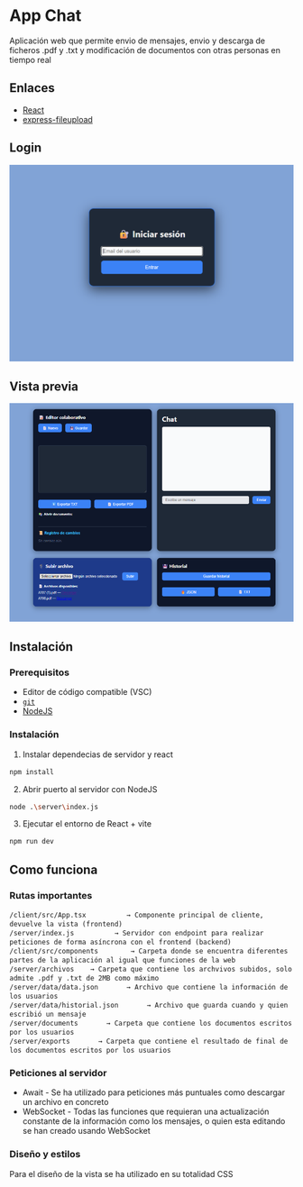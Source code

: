 # App Chat

Aplicación web que permite envio de mensajes, envio y descarga de ficheros .pdf y .txt y modificación de documentos con otras personas en tiempo real

## Enlaces

- [React](https://es.react.dev/)
- [express-fileupload](https://www.npmjs.com/package/express-fileupload)

## Login

![alt text](./readme_img/login.png)

## Vista previa

![alt text](./readme_img/general.png)

## Instalación

### Prerequisitos

- Editor de código compatible (VSC)
- [`git`](https://git-scm.com/)
- [NodeJS](https://nodejs.org/en)


### Instalación

1. Instalar dependecias de servidor y react
```bash
npm install
```   

2. Abrir puerto al servidor con NodeJS

```bash
node .\server\index.js
```

3. Ejecutar el entorno de React + vite
```bash
npm run dev
```

## Como funciona

### Rutas importantes

```
/client/src/App.tsx          → Componente principal de cliente, devuelve la vista (frontend)
/server/index.js          → Servidor con endpoint para realizar peticiones de forma asíncrona con el frontend (backend)
/client/src/components        → Carpeta donde se encuentra diferentes partes de la aplicación al igual que funciones de la web
/server/archivos    → Carpeta que contiene los archvivos subidos, solo admite .pdf y .txt de 2MB como máximo
/server/data/data.json       → Archivo que contiene la información de los usuarios
/server/data/historial.json       → Archivo que guarda cuando y quien escribió un mensaje 
/server/documents       → Carpeta que contiene los documentos escritos por los usuarios
/server/exports       → Carpeta que contiene el resultado de final de los documentos escritos por los usuarios
```

### Peticiones al servidor

- Await - Se ha utilizado para peticiones más puntuales como descargar un archivo en concreto
- WebSocket - Todas las funciones que requieran una actualización constante de la información como los mensajes, o quien esta editando se han creado usando WebSocket

### Diseño y estilos

Para el diseño de la vista se ha utilizado en su totalidad CSS